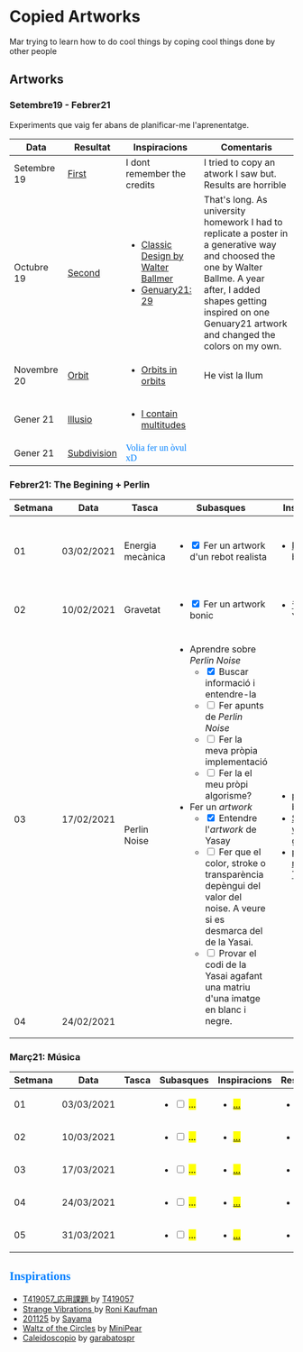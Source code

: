 # Copied Artworks

<style> n { color: #0080ff; font-family: "Segoe Print" } </style>

Mar trying to learn how to do cool things by coping cool things done by other people

## Artworks

### Setembre19 - Febrer21

Experiments que vaig fer abans de planificar-me l'aprenentatge.

<table>
	<thead>
		<tr>
			<th>Data</th>
			<th>Resultat</th>
			<th>Inspiracions</th>
			<th>Comentaris</th>
		</tr>
	</thead>
	<tbody>
		<tr>
			<td>Setembre 19</td>
			<td><a href="0-set19/first.html">First</a></td>
			<td>I dont remember the credits</td>
			<td>I tried to copy an atwork I saw but. Results are horrible</td>
		</tr>
		<tr>
			<td>Octubre 19</td>
			<td><a href="0-set19/second.html">Second</a></td>
			<td>
				<ul>
					<li><a href="https://www.pinterest.es/pin/448319337905993970/">Classic Design by Walter Ballmer</a></li>
					<li><a href="https://www.reddit.com/r/generative/comments/l89ej4/any_shape_none_can_touch_genuary_2021_day_29/">Genuary21: 29</a></li>
				</ul>
			</td>
			<td>That's long. As university homework I had to replicate a poster in a generative way and choosed the one by Walter Ballme. A year after, I added shapes getting inspired on one Genuary21 artwork and changed the colors on my own.</td>
		</tr>
		<tr>
			<td>Novembre 20</td>
			<td><a href="0-set19/orbit/">Orbit</a></td>
			<td>
				<ul>
					<li><a href="https://www.reddit.com/r/generative/comments/jqiv25/orbits_in_orbits/">Orbits in orbits</a></li>
				</ul>
			</td>
			<td>He vist la llum</td>
		</tr>
		<tr>
			<td>Gener 21</td>
			<td><a href="0-set19/Illusio.html">Illusio</a></td>
			<td>
				<ul>
					<li><a href="https://www.reddit.com/r/generative/comments/kyb93x/genuary_16_circles_i_contain_multitudes/">I contain multitudes</a></li>
				</ul>
			</td>
			<td></td>
		</tr>
		<tr>
			<td>Gener 21</td>
			<td><a href="0-set19/subdivision.html">Subdivision</a></td>
			<td><n>Volia fer un òvul xD</n></td>
			<td></td>
		</tr>
	</tbody>
</table>

### Febrer21: The Begining + Perlin

<table>
	<thead>
		<tr>
			<th>Setmana</th>
			<th>Data</th>
			<th>Tasca</th>
			<th>Subasques</th>
			<th>Inspiracions</th>
			<th>Resultat</th>
			<th>Comentaris</th>
		</tr>
	</thead>
	<tbody>
		<tr>
			<td>01</td>
			<td>03/02/2021</td>
			<td>Energia mecànica</td>
			<td>
				<ul>
					<li><input type="checkbox" checked> Fer un artwork d'un rebot realista</li>
				</ul>
			</td>
			<td>
				<ul>
					<li><a href="https://openprocessing.org/sketch/1018746">Repulsion</a> by <a href="https://openprocessing.org/user/247507?view=sketches">Coolkid</a></li>
				</ul>
			</td>
			<td>
				<ul>
					<li><a href="1-feb21/waterflower.html">Waterflower</a></li>
					<li><a href="1-feb21/pilota.html">Pilota</a></li>
				</ul>
			</td>
			<td>La pilota Ok, la floreta no ha quedat com volia ni de broma...</td>
		</tr>
		<tr>
			<td>02</td>
			<td>10/02/2021</td>
			<td>Gravetat</td>
			<td>
				<ul>
					<li><input type="checkbox" checked> Fer un artwork bonic</li>
				</ul>
			</td>
			<td>
				<ul>
					<li><a href="https://openprocessing.org/sketch/1039447">音の対流</a> by Yuki</li>
				</ul>
			</td>
			<td>
				<ul>
					<li><a href="1-feb21/rain.html">Purple Rain</a></li>
				</ul>
			</td>
			<td></td>
		</tr>
		<tr>
			<td>03</td>
			<td>17/02/2021</td>
			<td rowspan=2>Perlin Noise</td>
			<td rowspan=2>
				<ul>
					<li>Aprendre sobre <em>Perlin Noise</em>
						<ul>
							<li><input type="checkbox" checked> Buscar informació i entendre-la</li>
							<li><input type="checkbox"> Fer apunts de <em>Perlin Noise</em></li>
							<li><input type="checkbox"> Fer la meva pròpia implementació</li>
							<li><input type="checkbox"> Fer la el meu pròpi algorisme?</li>
						</ul>
					</li>
					<li>Fer un <em>artwork</em>
						<ul>
							<li><input type="checkbox" checked> Entendre l'<em>artwork</em> de Yasay</li>
							<li><input type="checkbox"> Fer que el color, stroke o transparència depèngui del valor del noise. A veure si es desmarca del de la Yasai.</li>
							<li><input type="checkbox"> Provar el codi de la Yasai agafant una matriu d'una imatge en blanc i negre.</li>
						</ul>
					</li>
				</ul>
			</td>
			<td rowspan=2>
				<ul>
					<li><a href="https://openprocessing.org/sketch/494102">perlin noise</a> by <a href="https://openprocessing.org/user/111178?view=sketches">yasai</a></li>
					<li><a href="https://openprocessing.org/sketch/1073722">Spinning wheels </a> by <a href="https://openprocessing.org/user/118807?view=sketches">garabatospr</a></li>
					<li><a href="https://openprocessing.org/sketch/566877">perlin noise redux </a> by <a href="https://openprocessing.org/user/77286?view=sketches">Tony</a></li>
				</ul>
			</td>
			<td rowspan=2>
				<ul>
					<li><a href="1-feb21/perlinolor.html">Perlinolor</a></li>
				</ul>
			</td>
			<td>Li he copiat la idea a la Yasai però amb el meu estil i alguna aportació menor, clar que fet i fet, el pes de l'artwork recau en l'algorisme de Perlin i clar...</td>
		</tr>
		<tr>
			<td>04</td>
			<td>24/02/2021</td>
		</tr>
	</tbody>
</table>

### Març21: Música

<table>
	<thead>
		<tr>
			<th>Setmana</th>
			<th>Data</th>
			<th>Tasca</th>
			<th>Subasques</th>
			<th>Inspiracions</th>
			<th>Resultat</th>
			<th>Comentaris</th>
		</tr>
	</thead>
	<tbody>
		<tr>
			<td>01</td>
			<td>03/03/2021</td>
			<td></td>
			<td>
				<ul>
					<li><input type="checkbox"> <mark>...</mark></li>
				</ul>
			</td>
			<td>
				<ul>
					<li><a href="#"><mark>...</mark></a></li>
				</ul>
			</td>
			<td>
				<ul>
					<li><a href="#"><mark>...</mark></a></li>
				</ul>
			</td>
			<td><mark>...</mark></td>
		</tr>
		<tr>
			<td>02</td>
			<td>10/03/2021</td>
			<td></td>
			<td>
				<ul>
					<li><input type="checkbox"> <mark>...</mark></li>
				</ul>
			</td>
			<td>
				<ul>
					<li><a href="#"><mark>...</mark></a></li>
				</ul>
			</td>
			<td>
				<ul>
					<li><a href="#"><mark>...</mark></a></li>
				</ul>
			</td>
			<td><mark>...</mark></td>
		</tr>
		<tr>
			<td>03</td>
			<td>17/03/2021</td>
			<td></td>
			<td>
				<ul>
					<li><input type="checkbox"> <mark>...</mark></li>
				</ul>
			</td>
			<td>
				<ul>
					<li><a href="#"><mark>...</mark></a></li>
				</ul>
			</td>
			<td>
				<ul>
					<li><a href="#"><mark>...</mark></a></li>
				</ul>
			</td>
			<td><mark>...</mark></td>
		</tr>
		<tr>
			<td>04</td>
			<td>24/03/2021</td>
			<td></td>
			<td>
				<ul>
					<li><input type="checkbox"> <mark>...</mark></li>
				</ul>
			</td>
			<td>
				<ul>
					<li><a href="#"><mark>...</mark></a></li>
				</ul>
			</td>
			<td>
				<ul>
					<li><a href="#"><mark>...</mark></a></li>
				</ul>
			</td>
			<td><mark>...</mark></td>
		</tr>
		<tr>
			<td>05</td>
			<td>31/03/2021</td>
			<td></td>
			<td>
				<ul>
					<li><input type="checkbox"> <mark>...</mark></li>
				</ul>
			</td>
			<td>
				<ul>
					<li><a href="#"><mark>...</mark></a></li>
				</ul>
			</td>
			<td>
				<ul>
					<li><a href="#"><mark>...</mark></a></li>
				</ul>
			</td>
			<td><mark>...</mark></td>
		</tr>
	</tbody>
</table>

## <n>Inspirations</n>

* [T419057_応用課題 ](https://www.openprocessing.org/sketch/1057412) by [T419057](https://www.openprocessing.org/user/251428?view=sketches)
* [Strange Vibrations ](https://openprocessing.org/sketch/1051702) by [Roni Kaufman](https://openprocessing.org/user/184331?view=sketches)
* [201125](https://openprocessing.org/sketch/1026423) by [Sayama](https://openprocessing.org/user/159668?view=sketches)
* [Waltz of the Circles](https://openprocessing.org/sketch/748916) by [MiniPear](https://openprocessing.org/user/144707?view=sketches)
* [Caleidoscopio](https://openprocessing.org/sketch/940954) by [garabatospr](https://openprocessing.org/user/118807?view=sketches)